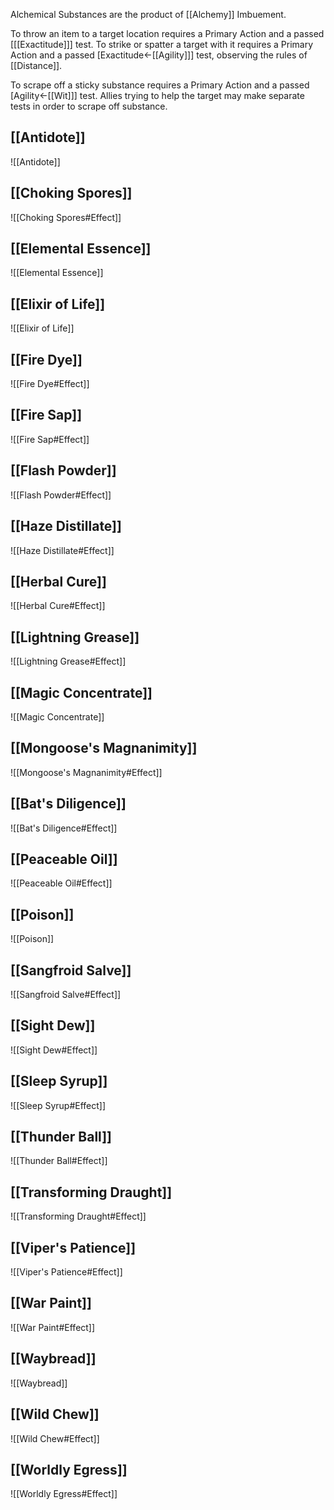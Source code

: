 Alchemical Substances are the product of [[Alchemy]] Imbuement.

To throw an item to a target location requires a Primary Action and a passed \[[[Exactitude]]\] test. To strike or spatter a target with it requires a Primary Action and a passed \[Exactitude←[[Agility]]\] test, observing the rules of [[Distance]].

To scrape off a sticky substance requires a Primary Action and a passed \[Agility←[[Wit]]\] test. Allies trying to help the target may make separate tests in order to scrape off substance.
## [[Antidote]]
![[Antidote]]
## [[Choking Spores]]
![[Choking Spores#Effect]]
## [[Elemental Essence]]
![[Elemental Essence]]
## [[Elixir of Life]]
![[Elixir of Life]]
## [[Fire Dye]]
![[Fire Dye#Effect]]
## [[Fire Sap]]
![[Fire Sap#Effect]]
## [[Flash Powder]]
![[Flash Powder#Effect]]
## [[Haze Distillate]]
![[Haze Distillate#Effect]]
## [[Herbal Cure]]
![[Herbal Cure#Effect]]
## [[Lightning Grease]]
![[Lightning Grease#Effect]]
## [[Magic Concentrate]]
![[Magic Concentrate]]
## [[Mongoose's Magnanimity]]
![[Mongoose's Magnanimity#Effect]]
## [[Bat's Diligence]]
![[Bat's Diligence#Effect]]
## [[Peaceable Oil]]
![[Peaceable Oil#Effect]]
## [[Poison]]
![[Poison]]
## [[Sangfroid Salve]]
![[Sangfroid Salve#Effect]]
## [[Sight Dew]]
![[Sight Dew#Effect]]
## [[Sleep Syrup]]
![[Sleep Syrup#Effect]]
## [[Thunder Ball]]
![[Thunder Ball#Effect]]
## [[Transforming Draught]]
![[Transforming Draught#Effect]]
## [[Viper's Patience]]
![[Viper's Patience#Effect]]
## [[War Paint]]
![[War Paint#Effect]]
## [[Waybread]]
![[Waybread]]
## [[Wild Chew]]
![[Wild Chew#Effect]]
## [[Worldly Egress]]
![[Worldly Egress#Effect]]